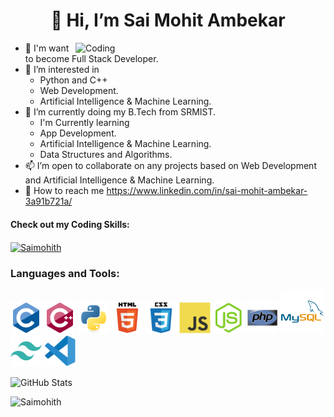 <h1 align="center">👋 Hi, I’m Sai Mohit Ambekar</h1>

<img align="right" alt="Coding" width="400" src="https://cdn.dribbble.com/users/330915/screenshots/3587000/10_coding_dribbble.gif">

- 👀 I'm want to become Full Stack Developer.<br>
- 💞️ I’m interested in
   <ul><li> Python and C++ </li>
   <li> Web Development. </li>
   <li> Artificial Intelligence & Machine Learning. </li></ul>
- 🌱 I’m currently doing my B.Tech from SRMIST.
   <ul><li> I'm Currently learning </li>
       <li> App Development. </li>
       <li> Artificial Intelligence & Machine Learning. </li>
       <li> Data Structures and Algorithms. </li></ul>
- 📫 I’m open to collaborate on any projects based on Web Development and Artificial Intelligence & Machine Learning.
- 💞️ How to reach me https://www.linkedin.com/in/sai-mohit-ambekar-3a91b721a/

<h4>Check out my Coding Skills:</h4>
<p align="left">
  <a href="https://www.hackerrank.com/sa6331" target="_blank"><img align="center" src="https://cdn.jsdelivr.net/npm/simple-icons@3.0.1/icons/hackerrank.svg" alt="Saimohith" height="50" width="50" /></a>
</p>

<h3 align="left">Languages and Tools:</h3>
<p align="left"> <a> <img src="https://raw.githubusercontent.com/devicons/devicon/master/icons/c/c-original.svg" alt="C" width="50" height="50"/> </a> <a> <img src="https://raw.githubusercontent.com/devicons/devicon/master/icons/cplusplus/cplusplus-original.svg" alt="Cpp" width="50" height="50"/> </a> <a> <img src="https://raw.githubusercontent.com/devicons/devicon/master/icons/python/python-original.svg" alt="Python" width="50" height="50"/> </a> <a> <img src="https://raw.githubusercontent.com/devicons/devicon/master/icons/html5/html5-original-wordmark.svg" alt="HTML5" width="50" height="50"/> </a> <a> <img src="https://raw.githubusercontent.com/devicons/devicon/master/icons/css3/css3-original-wordmark.svg" alt="CSS3" width="50" height="50"/> </a> <a> <img src="https://raw.githubusercontent.com/devicons/devicon/master/icons/javascript/javascript-original.svg" alt="Js" width="50" height="50"/> </a> <a> <img src="https://raw.githubusercontent.com/devicons/devicon/master/icons/nodejs/nodejs-original.svg" alt="nodejs" width="50" height="50"/> </a> <a> <img src="https://raw.githubusercontent.com/devicons/devicon/master/icons/php/php-original.svg" alt="php" width="50" height="50"/> </a> </a> <a> <img src="https://raw.githubusercontent.com/devicons/devicon/master/icons/mysql/mysql-original-wordmark.svg" alt="mysql" width="70" height="70"/> <a> <img src="https://raw.githubusercontent.com/devicons/devicon/master/icons/tailwindcss/tailwindcss-plain.svg" alt="tailwindcss" width="50" height="50"/> <a> <img src="https://raw.githubusercontent.com/devicons/devicon/master/icons/vscode/vscode-original.svg" alt="vscode" width="50" height="50"/>

![GitHub Stats](https://github-readme-stats.vercel.app/api?username=SaiMohithAmbekar&theme=radical)
<p><img align="left" src="https://github-readme-stats.vercel.app/api/top-langs?username=SaiMohithAmbekar&show_icons=true&locale=en&layout=compact" alt="Saimohith" /></p>
<!---
SaiMohithAmbekar/SaiMohithAmbekar is a ✨ special ✨ repository because its `README.md` (this file) appears on your GitHub profile.
You can click the Preview link to take a look at your changes.
--->
